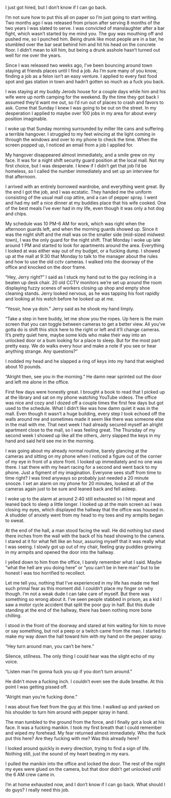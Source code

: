 I just got hired, but I don’t know if I can go back.

I’m not sure how to put this all on paper so I’m just going to start writing. Two months ago I was released from prison after serving 8 months of the two years I was slated to serve. I was convicted of manslaughter after a bar fight, which wasn’t started by me mind you. The guy was mouthing off and pushed me, so I punched him. Being drunk like most people are in a bar, he stumbled over the bar seat behind him and hit his head on the concrete floor. I didn’t mean to kill him, but being a drunk asshole hasn’t turned out well for me over the years. 

Since I was released two weeks ago, I’ve been bouncing around town staying at friends places until I find a job. As I’m sure many of you know, finding a job as a felon isn’t an easy venture. I applied to every fast food spot and gas station in town and hadn’t gotten so much as a fuck you back. 

I was staying at my buddy Jerods house for a couple days while him and his wife were up north camping for the weekend. By the time they got back I assumed they’d want me out, so I’d run out of places to crash and favors to ask. Come that Sunday I knew I was going to be out on the street. In my desperation I applied to maybe over 100 jobs in my area for about every position imaginable.

 I woke up that Sunday morning surrounded by miller lite cans and suffering a terrible hangover. I struggled to my feet wincing at the light coming in through the windows and over to my phone to check the time. When the screen popped up, I noticed an email from a job I applied for. 

My hangover disappeared almost immediately, and a smile grew on my face. It was for a night shift security guard position at the local mall. Not my first choice, but I was desperate. I knew if I didn’t get that job I’d be  homeless, so I called the number immediately and set up an interview for that afternoon. 

I arrived with an entirely borrowed wardrobe, and everything went great. By the end I got the job, and I was ecstatic. They handed me the uniform consisting of the usual mall cop attire, and a can of pepper spray. I went and had my self a nice dinner at my buddies place that his wife cooked. One of the best meals I’ve ever had in my life, even though it was only a hot dog and chips.

My schedule was 10 PM-6 AM for work, which was right when the afternoon guards left, and when the morning guards showed up. Since it was the night shift and the mall was on the smaller side (mid-sized midwest town), I was the only guard for the night shift. That Monday I woke up late around 1 PM and started to look for apartments around the area. Everything I looked at was either way out of my budget, or a fucking dump. I showed up at the mall at 9:30 that Monday to talk to the manager about the rules and how to use the old cctv cameras. I walked into the doorway of the office and knocked on the door frame.

“Hey, Jerry right?” I said as I stuck my hand out to the guy reclining in a beaten up desk chair. 20 old CCTV monitors we’re set up around the room displaying fuzzy scenes of workers closing up shop and empty shoe cleaning stands. Jerry looked nervous, as he was tapping his foot rapidly and looking at his watch before he looked up at me.

“Yessir, how ya doin.” Jerry said as he shook my hand limply.

“Take a step in here buddy, let me show you the ropes. Up here is the main screen that you can toggle between cameras to get a better view. All you’ve gotta do is shift this stick here to the right or left and it’ll change cameras. It’s pretty quiet here, maybe some kids who make their way into an unlocked door or a bum looking for a place to sleep. But for the most part pretty easy. We do walks every hour and make a note if you see or hear anything strange. Any questions?”

I nodded my head and he slapped a ring of keys into my hand that weighed about 10 pounds.

“Alright then, see you in the morning.” He damn near sprinted out the door and left me alone in the office.

First few days were honestly great. I brought a book to read that I picked up at the library and sat on my phone watching YouTube videos. The office was nice and cozy and I dozed off a couple times the first few days but got used to the schedule. What I didn’t like was how damn quiet it was in the mall. Even though it wasn’t a huge building, every step I took echoed off the walls around me and sometimes made it seem like there was someone else in the mall with me. That next week I had already secured myself an alright apartment close to the mall, so I was feeling great. The Thursday of my second week I showed up like all the others, Jerry slapped the keys in my hand and said he’d see me in the morning.

I was going about my already normal routine, barely glancing at the cameras and sitting on my phone when I noticed a figure out of the corner of my eye in front of a store front. I looked up immediately and no one was there. I sat there with my heart racing for a second and went back to my phone. Just a figment of my imagination. Everyone sees stuff from time to time right? I was tired anyways so probably just needed a 20 minute snooze. I set an alarm on my phone for 20 minutes, looked at all of the cameras again just to be sure and leaned back and fell asleep.

I woke up to the alarm at around 2:40 still exhausted so I hit repeat and leaned back to sleep a little longer. I looked up at the main screen as I was closing my eyes, which displayed the hallway that the office was housed in. A shudder of anxiety went from my head to my toes and my armpits began to sweat. 

At the end of the hall, a man stood facing the wall. He did nothing but stand there inches from the wall with the back of his head showing to the camera. I stared at it for what felt like an hour, assuring myself that it was really what I was seeing. I slowly got up out of my chair, feeling gray puddles growing in my armpits and opened the door into the hallway.

I yelled down to him from the office, I barely remember what I said. Maybe “what the hell are you doing here” or “you can’t be in here man” but to be honest I was too horrified to recollect.

Let me tell you, nothing that I’ve experienced in my life has made me feel such primal fear as this moment did. I couldn’t place my finger on why though. I’m not a weak dude I can take care of myself. But there was something so wrong about it. I’ve seen people stabbed in prison, as a kid I saw a motor cycle accident that split the poor guy in half. But this dude standing at the end of the hallway, there has been nothing more bone chilling. 

I stood in the front of the doorway and stared at him waiting for him to move or say something, but not a peep or a twitch came from the man. I started to make my way down the hall toward him with my hand on the pepper spray. 

“Hey turn around man, you can’t be here.”

Silence, stillness. The only thing I could hear was the slight echo of my voice.

“Listen man I’m gonna fuck you up if you don’t turn around.”

He didn’t move a fucking inch. I couldn’t even see the dude breathe. At this point I was getting pissed off.

“Alright man you’re fucking done.”

I was about five feet from the guy at this time. I walked up and yanked on his shoulder to turn him around with pepper spray in hand.

The man tumbled to the ground from the force, and I finally got a look at his face. It was a fucking manikin. I took my first breath that I could remember and wiped my forehead. My fear returned almost immediately. Who the fuck put this here? Are they fucking with me? Was this already here?

I looked around quickly in every direction, trying to find a sign of life. Nothing still, just the sound of my heart beating in my ears.

I pulled the manikin into the office and locked the door. The rest of the night my eyes were glued on the camera, but that door didn’t get unlocked until the 6 AM crew came in.

I’m at home exhausted now, and I don’t know if I can go back. What should I do guys? I really need this job.